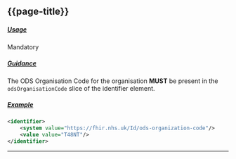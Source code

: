 ## {{page-title}}

<h5><ins>Usage</ins></h5>

<span class="mro-circle mandatory" title="Mandatory"></span> Mandatory


<h5><ins>Guidance</ins></h5>

The ODS Organisation Code for the organisation **MUST** be present in the `odsOrganisationCode` slice of the identifier element.


<h5><ins>Example</ins></h5>

```xml
<identifier>
    <system value="https://fhir.nhs.uk/Id/ods-organization-code"/>
    <value value="T48NT"/>
</identifier>
```

---
